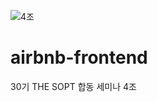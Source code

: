 ![4조](https://user-images.githubusercontent.com/58380158/168250719-1bc5c94a-b24c-4ff3-b262-8d645185f287.png)
# airbnb-frontend
30기 THE SOPT 합동 세미나 4조
